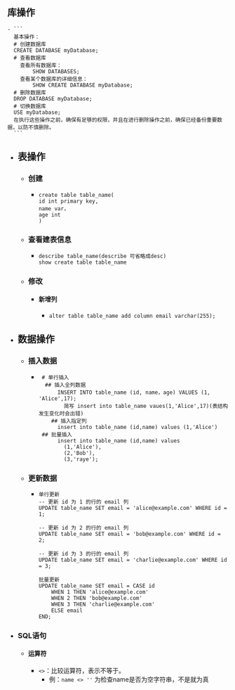 ## 库操作
	- ```
	  基本操作：
	  # 创建数据库
	  CREATE DATABASE myDatabase;
	  # 查看数据库
	  	查看所有数据库：
	  		SHOW DATABASES;
	  	查看某个数据库的详细信息：
	  		SHOW CREATE DATABASE myDatabase;
	  # 删除数据库
	  DROP DATABASE myDatabase;
	  # 切换数据库
	  USE myDatabase;
	  在执行这些操作之前，确保有足够的权限，并且在进行删除操作之前，确保已经备份重要数据，以防不慎删除。
	  ```
- ## 表操作
	- ### 创建
		- ```
		  create table table_name(
		  id int primary key,
		  name var，
		  age int
		  )
		  ```
	- ### 查看建表信息
		- ```
		  describe table_name(describe 可省略成desc)
		  show create table table_name
		  ```
	- ### 修改
		- #### 新增列
			- ```
			  alter table table_name add column email varchar(255);
			  ```
- ## 数据操作
	- ### 插入数据
		- ```
		   # 单行插入
		   	## 插入全列数据
		   		INSERT INTO table_name (id, name，age) VALUES (1, 'Alice',17);
		          简写 insert into table_name vaues(1,'Alice',17)(表结构发生变化时会出错)
		      ## 插入指定列
		      	insert into table_name (id,name) values (1,'Alice')
		   ## 批量插入
		   		insert into table_name (id,name) values
		          (1,'Alice'),
		          (2,'Bob'),
		          (3,'raye');
		  ```
	- ### 更新数据
		- ```
		  单行更新
		  -- 更新 id 为 1 的行的 email 列
		  UPDATE table_name SET email = 'alice@example.com' WHERE id = 1;
		  
		  -- 更新 id 为 2 的行的 email 列
		  UPDATE table_name SET email = 'bob@example.com' WHERE id = 2;
		  
		  -- 更新 id 为 3 的行的 email 列
		  UPDATE table_name SET email = 'charlie@example.com' WHERE id = 3;
		  
		  批量更新
		  UPDATE table_name SET email = CASE id
		      WHEN 1 THEN 'alice@example.com'
		      WHEN 2 THEN 'bob@example.com'
		      WHEN 3 THEN 'charlie@example.com'
		      ELSE email  
		  END;
		  
		  ```
- ### SQL语句
	- #### 运算符
		- `<>`：比较运算符，表示不等于。
			- 例：`name <> ''` 为检查name是否为空字符串，不是就为真